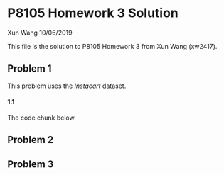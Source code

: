 P8105 Homework 3 Solution
================
Xun Wang
10/06/2019

This file is the solution to P8105 Homework 3 from Xun Wang (xw2417).

## Problem 1

This problem uses the *Instacart* dataset.

#### 1.1

The code chunk below

## Problem 2

## Problem 3
